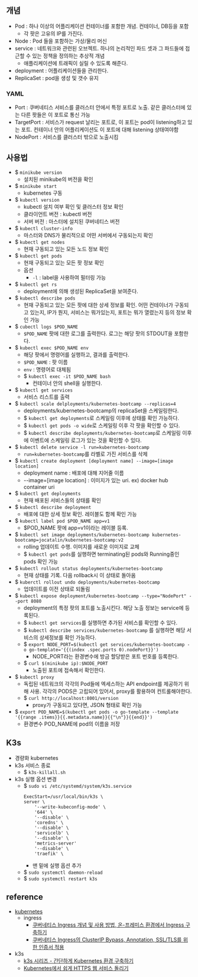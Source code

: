 ## 개념
- Pod : 하나 이상의 어플리케이션 컨테이너를 포함한 개념. 컨테이너, DB등을 포함
  - 각 팟은 고유의 IP를 가진다.
- Node : Pod 들을 포함하는 가상/물리 머신
- service : 네트워크와 관련된 오브젝트. 하나의 논리적인 파드 셋과 그 파드들에 접근할 수 있는 정책을 정의하는 추상적 개념
  - 애플리케이션에 트래픽이 실릴 수 있도록 해준다.
- deployment : 어플리케이션들을 관리한다.
- ReplicaSet : pod을 생성 및 갯수 유지

### YAML
- Port : 쿠버네티스 서비스를 클러스터 안에서 특정 포트로 노출. 같은 클러스터에 있는 다른 팟들은 이 포트로 통신 가능
- TargetPort : 서비스가 request 날리는 포트로, 이 포트는 pod이 listening하고 있는 포트. 컨테이너 안의 어플리케이션도 이 포트에 대해 listening 상태여야함
- NodePort : 서비스를 클러스터 밖으로 노출시킴

## 사용법
- $ `minikube version`
  - 설치된 minikube의 버전을 확인
- $ `minikube start`
  - kubernetes 구동
- $ `kubectl version`
  - kubectl 설치 여부 확인 및 클러스터 정보 확인
  - 클라이언트 버전 : kubectl 버전
  - 서버 버전 : 마스터에 설치된 쿠버네티스 버전
- $ `kubectl cluster-info`
  - 마스터와 DNS가 물리적으로 어떤 서버에서 구동되는지 확인
- $ `kubectl get nodes`
  - 현재 구동되고 있는 모든 노드 정보 확인
- $ `kubectl get pods`
  - 현재 구동되고 있는 모든 팟 정보 확인
  - 옵션
    - `-l` : label을 사용하여 필터링 가능
- $ `kubectl get rs`
  - deployment에 의해 생성된 ReplicaSet을 보여준다.
- $ `kubectl describe pods`
  - 현재 구동되고 있는 모든 팟에 대한 상세 정보를 확인. 어떤 컨테이너가 구동되고 있는지, IP가 뭔지, 서비스는 뭐가있는지, 포트는 뭐가 열렸는지 등의 정보 확인 가능
- $ `cubectl logs $POD_NAME`
  - `$POD_NAME` 팟에 대한 로그를 출력한다. 로그는 해당 팟의 STDOUT을 포함한다.
- $ `kubectl exec $POD_NAME env`
  - 해당 팟에서 명령어를 실행하고, 결과를 출력한다.
  - `$POD_NAME` : 팟 이름
  - `env` : 명령어로 대체됨
  - $ `kubectl exec -it $POD_NAME bash`
    - 컨테이너 안의 shell을 실행한다.
- $ `kubectl get services`
  - 서비스 리스트를 출력
- $ `kubectl scale delployments/kubernetes-bootcamp --replicas=4`
  - deployments/kubernetes-bootcamp의 replicaSet을 스케일링한다.
  - $ `kubectl get deployments`로 스케일링 이후에 상태를 확인 가능하다.
  - $ `kubectl get pods -o wide`로 스케일링 이후 각 팟을 확인할 수 있다.
  - $ `kubectl describe deployments/kubernetes-bootcamp`로 스케일링 이후에 이벤트에 스케일링 로그가 있는 것을 확인할 수 있다.
- $ `kubectl delete service -l run=kubernetes-bootcamp`
  - `run=kubernetes-bootcamp`를 라벨로 가진 서비스를 삭제
- $ `kubectl create deployment [deployment name] --image=[image location]`
  - deployment name : 배포에 대해 지어줄 이름
  - --image=[image location] : 이미지가 있는 uri. ex) docker hub container uri
- $ `kubectl get deployments`
  - 현재 배포된 서비스들의 상태를 확인
- $ `kubectl describe deployment`
  - 배포에 대한 상세 정보 확인. 레이블도 함께 확인 가능
- $ `kubectl label pod $POD_NAME app=v1`
  - $POD_NAME 팟에 app=v1이라는 레이블 등록.
- $ `kubectl set image deployments/kubernetes-bootcamp kubernetes-bootcamp=jocatalin/kubernetes-bootcamp:v2`
  - rolling 업데이트 수행. 이미지를 새로운 이미지로 교체
  - $ `kubectl get pods`를 실행하면 terminating된 pods와 Running중인 pods 확인 가능
- $ `kubectl rollout status deployments/kubernetes-bootcamp`
  - 현재 상태를 기록. 다음 rollback시 이 상태로 돌아옴
- $ `kuberctl rollout undo deployments/kubernetes-bootcamp`
  - 업데이트를 이전 상태로 되돌림
- $ `kubectl expose deployment/kubernetes-bootcamp --type="NodePort" --port 8080`
  - deployment의 특정 팟의 포트를 노출시킨다. 해당 노출 정보는 service에 등록된다.
  - $ `kubectl get services`를 실행하면 추가된 서비스를 확인할 수 있다.
  - $ `kubectl describe services/kubernetes-bootcamp` 를 실행하면 해당 서비스의 상세정보를 확인 가능하다. 
  - $ `export NODE_PORT=$(kubectl get services/kubernetes-bootcamp -o go-template='{{(index .spec.ports 0).nodePort}}')`
    - NODE_PORT라는 환경변수에 방금 할당받은 포트 번호를 등록한다.
  - $ `curl $(minikube ip):$NODE_PORT`
    - 노출된 포트에 접속해서 확인한다.
- $ `kubectl proxy`
  - 독립된 네트워크의 각각의 Pod들에 엑세스하는 API endpoint를 제공하기 위해 사용. 각각의 PODS은 고립되어 있어서, proxy를 활용하여 컨트롤해야한다.
  - $ `curl http://localhost:8001/version`
    - proxy가 구동되고 있다면, JSON 형태로 확인 가능
- $ `export POD_NAME=$(kubectl get pods -o go-template --template '{{range .items}}{{.metadata.name}}{{"\n"}}{{end}}')`
  - 환경변수 POD_NAME에 pod의 이름을 저장
  
## K3s
- 경량화 kubernetes
- k3s 서비스 종료
  - $ `k3s-killall.sh`
- k3s 실행 옵션 변경
  - $ `sudo vi /etc/systemd/system/k3s.service`
    ```
    ExecStart=/usr/local/bin/k3s \
    server \
        '--write-kubeconfig-mode' \
        '644' \
        '--disable' \
        'coredns' \
        '--disable' \
        'servicelb' \
        '--disable' \
        'metrics-server'
        '--disable' \
        'traefik' \
    ```
    - 맨 밑에 실행 옵션 추가
  - $ `sudo systemctl daemon-reload`
  - $ `sudo systemctl restart k3s`
  
  
## reference
- [kubernetes](https://kubernetes.io/ko/docs/tutorials/kubernetes-basics/create-cluster/cluster-interactive/)
  - ingress
    - [쿠버네티스 Ingress 개념 및 사용 방법, 온-프레미스 환경에서 Ingress 구축하기](https://blog.naver.com/PostView.nhn?blogId=alice_k106&logNo=221502890249&parentCategoryNo=&categoryNo=&viewDate=&isShowPopularPosts=false&from=postView)
    - [쿠버네티스 Ingress의 ClusterIP Bypass, Annotation, SSL/TLS를 위한 인증서 적용](https://blog.naver.com/PostView.nhn?blogId=alice_k106&logNo=221503924911&parentCategoryNo=&categoryNo=&viewDate=&isShowPopularPosts=false&from=postView)
- k3s
  - [k3s 시리즈 - 간단하게 Kubernetes 환경 구축하기](https://si.mpli.st/dev/2020-01-01-easy-k8s-with-k3s/)
  - [Kubernetes에서 쉽게 HTTPS 웹 서비스 돌리기](https://si.mpli.st/dev/2020-03-01-k3s-https/)

